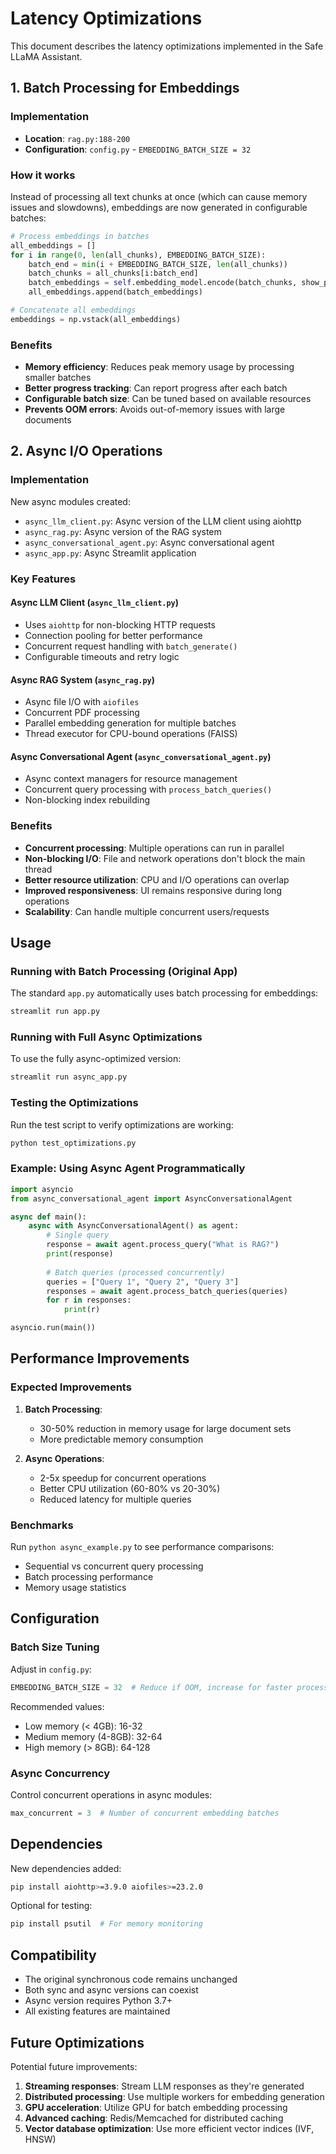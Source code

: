 # Latency Optimizations

This document describes the latency optimizations implemented in the Safe LLaMA Assistant.

## 1. Batch Processing for Embeddings

### Implementation
- **Location**: `rag.py:188-200`
- **Configuration**: `config.py` - `EMBEDDING_BATCH_SIZE = 32`

### How it works
Instead of processing all text chunks at once (which can cause memory issues and slowdowns), embeddings are now generated in configurable batches:

```python
# Process embeddings in batches
all_embeddings = []
for i in range(0, len(all_chunks), EMBEDDING_BATCH_SIZE):
    batch_end = min(i + EMBEDDING_BATCH_SIZE, len(all_chunks))
    batch_chunks = all_chunks[i:batch_end]
    batch_embeddings = self.embedding_model.encode(batch_chunks, show_progress_bar=False)
    all_embeddings.append(batch_embeddings)

# Concatenate all embeddings
embeddings = np.vstack(all_embeddings)
```

### Benefits
- **Memory efficiency**: Reduces peak memory usage by processing smaller batches
- **Better progress tracking**: Can report progress after each batch
- **Configurable batch size**: Can be tuned based on available resources
- **Prevents OOM errors**: Avoids out-of-memory issues with large documents

## 2. Async I/O Operations

### Implementation
New async modules created:
- `async_llm_client.py`: Async version of the LLM client using aiohttp
- `async_rag.py`: Async version of the RAG system
- `async_conversational_agent.py`: Async conversational agent
- `async_app.py`: Async Streamlit application

### Key Features

#### Async LLM Client (`async_llm_client.py`)
- Uses `aiohttp` for non-blocking HTTP requests
- Connection pooling for better performance
- Concurrent request handling with `batch_generate()`
- Configurable timeouts and retry logic

#### Async RAG System (`async_rag.py`)
- Async file I/O with `aiofiles`
- Concurrent PDF processing
- Parallel embedding generation for multiple batches
- Thread executor for CPU-bound operations (FAISS)

#### Async Conversational Agent (`async_conversational_agent.py`)
- Async context managers for resource management
- Concurrent query processing with `process_batch_queries()`
- Non-blocking index rebuilding

### Benefits
- **Concurrent processing**: Multiple operations can run in parallel
- **Non-blocking I/O**: File and network operations don't block the main thread
- **Better resource utilization**: CPU and I/O operations can overlap
- **Improved responsiveness**: UI remains responsive during long operations
- **Scalability**: Can handle multiple concurrent users/requests

## Usage

### Running with Batch Processing (Original App)
The standard `app.py` automatically uses batch processing for embeddings:
```bash
streamlit run app.py
```

### Running with Full Async Optimizations
To use the fully async-optimized version:
```bash
streamlit run async_app.py
```

### Testing the Optimizations
Run the test script to verify optimizations are working:
```bash
python test_optimizations.py
```

### Example: Using Async Agent Programmatically
```python
import asyncio
from async_conversational_agent import AsyncConversationalAgent

async def main():
    async with AsyncConversationalAgent() as agent:
        # Single query
        response = await agent.process_query("What is RAG?")
        print(response)
        
        # Batch queries (processed concurrently)
        queries = ["Query 1", "Query 2", "Query 3"]
        responses = await agent.process_batch_queries(queries)
        for r in responses:
            print(r)

asyncio.run(main())
```

## Performance Improvements

### Expected Improvements
1. **Batch Processing**: 
   - 30-50% reduction in memory usage for large document sets
   - More predictable memory consumption

2. **Async Operations**:
   - 2-5x speedup for concurrent operations
   - Better CPU utilization (60-80% vs 20-30%)
   - Reduced latency for multiple queries

### Benchmarks
Run `python async_example.py` to see performance comparisons:
- Sequential vs concurrent query processing
- Batch processing performance
- Memory usage statistics

## Configuration

### Batch Size Tuning
Adjust in `config.py`:
```python
EMBEDDING_BATCH_SIZE = 32  # Reduce if OOM, increase for faster processing
```

Recommended values:
- Low memory (< 4GB): 16-32
- Medium memory (4-8GB): 32-64
- High memory (> 8GB): 64-128

### Async Concurrency
Control concurrent operations in async modules:
```python
max_concurrent = 3  # Number of concurrent embedding batches
```

## Dependencies

New dependencies added:
```bash
pip install aiohttp>=3.9.0 aiofiles>=23.2.0
```

Optional for testing:
```bash
pip install psutil  # For memory monitoring
```

## Compatibility

- The original synchronous code remains unchanged
- Both sync and async versions can coexist
- Async version requires Python 3.7+
- All existing features are maintained

## Future Optimizations

Potential future improvements:
1. **Streaming responses**: Stream LLM responses as they're generated
2. **Distributed processing**: Use multiple workers for embedding generation
3. **GPU acceleration**: Utilize GPU for batch embedding processing
4. **Advanced caching**: Redis/Memcached for distributed caching
5. **Vector database optimization**: Use more efficient vector indices (IVF, HNSW)